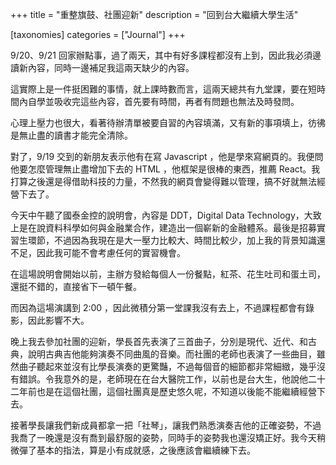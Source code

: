 +++
title = "重整旗鼓、社團迎新"
description = "回到台大繼續大學生活"

[taxonomies]
categories = ["Journal"]
+++

9/20、9/21 回家辦點事，過了兩天，其中有好多課程都沒有上到，因此我必須邊讀新內容，同時一邊補足我這兩天缺少的內容。

這實際上是一件挺困難的事情，就上課時數而言，這兩天總共有九堂課，要在短時間內自學並吸收完這些內容，首先要有時間，再者有問題也無法及時發問。

心理上壓力也很大，看著待辦清單被要自習的內容填滿，又有新的事項填上，彷彿是無止盡的讀書才能完全清除。

對了，9/19 交到的新朋友表示他有在寫 Javascript ，他是學來寫網頁的。我便問他要怎麼管理無止盡增加下去的 HTML ，他框架是很棒的東西，推薦 React。我打算之後還是得借助科技的力量，不然我的網頁會變得難以管理，搞不好就無法經營下去了。

今天中午聽了國泰金控的說明會，內容是 DDT，Digital Data Technology，大致上是在說資料科學如何與金融業合作，建造出一個嶄新的金融體系。最後是招募實習生環節，不過因為我現在是大一壓力比較大、時間比較少，加上我的背景知識還不足，因此我可能不會考慮任何的實習機會。

在這場說明會開始以前，主辦方發給每個人一份餐點，紅茶、花生吐司和蛋土司，還挺不錯的，直接省下一頓午餐。

而因為這場演講到 2:00 ，因此微積分第一堂課我沒有去上，不過課程都會有錄影，因此影響不大。

晚上我去參加社團的迎新，學長首先表演了三首曲子，分別是現代、近代、和古典，說明古典吉他能夠演奏不同曲風的音樂。而社團的老師也表演了一些曲目，雖然曲子聽起來並沒有比學長演奏的更驚豔，不過每個音的細節都非常細緻，幾乎沒有錯誤。令我意外的是，老師現在在台大醫院工作，以前也是台大生，他說他二十二年前也是在這個社團，這個社團真是歷史悠久呢，不知道以後能不能繼續經營下去。

接著學長讓我們新成員都拿一把「社琴」，讓我們熟悉演奏吉他的正確姿勢，不過我喬了一晚還是沒有喬到最舒服的姿勢，同時手的姿勢我也還沒矯正好。我今天稍微彈了基本的指法，算是小有成就感，之後應該會繼續練下去。